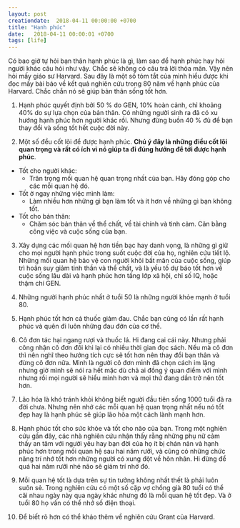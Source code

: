 ```yaml
---
layout: post
creationdate:  2018-04-11 00:00:00 +0700
title: "Hạnh phúc"
date:   2018-04-11 00:00:01 +0700
tags: [life]
---
```


Có bao giờ tự hỏi bạn thân hạnh phúc là gì, làm sao để hạnh phúc hay hỏi người khác câu hỏi như vậy. Chắc sẽ không có câu trả lời thỏa mãn. Vậy nên hỏi mấy giáo sư Harvard.
Sau đây là một số tóm tắt của mình hiểu được khi đọc mấy bài báo về kết quả nghiên cứu trong 80 năm về hạnh phúc của Harvard. Chắc chắn nó sẽ giúp bản thân sống tốt hơn.

1. Hạnh phúc quyết định bởi 50 % do GEN, 10% hoàn cảnh, chỉ khoảng 40% do sự lựa chọn của bản thân. Có những người sinh ra đã có xu hướng hạnh phúc hơn người khác rồi. Nhưng đừng buồn 40 % đủ để bạn thay đổi và sống tốt hết cuộc đời này.

2. Một số đều cốt lõi để được hạnh phúc. **Chú ý đây là những điều cốt lõi quan trọng và rất có ích vì nó giúp ta đi đúng hướng để tới được hạnh phúc**.
- Tốt cho người khác:
	- Trân trọng mối quan hệ quan trọng nhất của bạn. Hãy đóng góp cho các mỗi quan hệ đó.
- Tốt ở ngay những việc mình làm:
	- Làm nhiều hơn những gì bạn làm tốt và ít hơn về những gì bạn không tốt.
- Tốt cho bản thân: 
	- Chăm sóc bản thân về thể chất, về tài chính và tình cảm. Cân bằng công việc và cuộc sống của bạn.

3. Xây dựng các mối quan hệ hơn tiền bạc hay danh vọng, là những gì giữ cho mọi người hạnh phúc trong suốt cuộc đời của họ, nghiên cứu tiết lộ. Những mối quan hệ bảo vệ con người khỏi bất mãn của cuộc sống, giúp trì hoãn suy giảm tinh thần và thể chất, và là yếu tố dự báo tốt hơn về cuộc sống lâu dài và hạnh phúc hơn tầng lớp xã hội, chỉ số IQ, hoặc thậm chí GEN.

4. Những người hạnh phúc nhất ở tuổi 50 là những người khỏe mạnh ở tuổi 80.

5. Hạnh phúc tốt hơn cả thuốc giảm đau. Chắc bạn cũng có lần rất hạnh phúc và quên đi luôn những đau đớn của cơ thể.

6. Cô đơn tác hại ngang rượi và thuốc lá. Hi đang cai cái này. Nhưng phải công nhận cô đơn đôi khi lại có nhiều thời gian đọc sách. Nếu mà cô đơn thì nên nghĩ theo hướng tích cực sẽ tốt hơn nên thay đổi bạn thân và đừng cô đơn nữa. Mình là người cô đơn mình đã chọn cách im lặng nhưng giờ mình sẽ nói ra hết mặc dù chả ai đồng ý quan điểm với mình nhưng rồi mọi người sẽ hiểu mình hơn và mọi thứ đang dần trở nên tốt hơn.

7. Lão hóa là khó tránh khỏi không biết người đầu tiên sống 1000 tuổi đã ra đời chưa. Nhưng nên nhớ các mỗi quan hệ quan trọng nhất nếu nó tốt đẹp hay là hạnh phúc sẽ giúp lão hõa một cách lành mạnh hơn.

8. Hạnh phúc tốt cho sức khỏe và tốt cho não của bạn.
Trong một nghiên cứu gần đây, các nhà nghiên cứu nhận thấy rằng những phụ nữ cảm thấy an tâm với người yêu hay bạn đời của họ ít bị chán nản và hạnh phúc hơn trong mối quan hệ sau hai năm rưỡi, và cũng có những chức năng trí nhớ tốt hơn những người có xung đột về hôn nhân. Hi đừng để quá hai năm rưỡi nhé não sẽ giảm trí nhớ đó.

9. Mỗi quan hệ tốt là dựa trên sự tin tưởng không nhất thết là phải luôn suôn sẻ. Trong nghiên cứu có một số cặp vợ chồng già 80 tuổi có thể cãi nhau ngày  này qua ngày khác nhưng đó là mỗi quan hệ tốt đẹp. Và ở tuổi 80 họ vấn có thể nhớ số điện thoại.

10. Để biết rõ hơn có thể khảo thêm về nghiên cứu Grant của Harvard.

